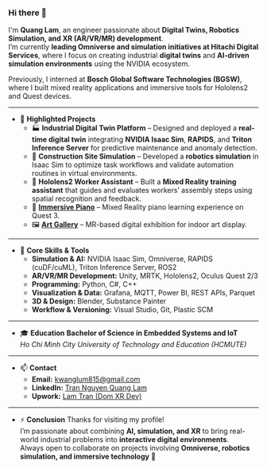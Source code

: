 ### Hi there 👋  
I'm **Quang Lam**, an engineer passionate about **Digital Twins, Robotics Simulation, and XR (AR/VR/MR) development**.  
I’m currently **leading Omniverse and simulation initiatives at Hitachi Digital Services**, where I focus on creating industrial **digital twins** and **AI-driven simulation environments** using the NVIDIA ecosystem.  

Previously, I interned at **Bosch Global Software Technologies (BGSW)**, where I built mixed reality applications and immersive tools for Hololens2 and Quest devices.  

---

- 🔭 **Highlighted Projects**
  - 🏭 **Industrial Digital Twin Platform** – Designed and deployed a **real-time digital twin** integrating **NVIDIA Isaac Sim**, **RAPIDS**, and **Triton Inference Server** for predictive maintenance and anomaly detection.  
  - 🚧 **Construction Site Simulation** – Developed a **robotics simulation** in Isaac Sim to optimize task workflows and validate automation routines in virtual environments.  
  - 🪩 **Hololens2 Worker Assistant** – Built a **Mixed Reality training assistant** that guides and evaluates workers’ assembly steps using spatial recognition and feedback.  
  - 🎹 [**Immersive Piano**](https://github.com/tranquanglam123/ImmersivePiano) – Mixed Reality piano learning experience on Quest 3.  
  - 🖼️ [**Art Gallery**](https://github.com/tranquanglam123/ArtGallery) – MR-based digital exhibition for indoor art display.  

---

- 🧠 **Core Skills & Tools**
  - **Simulation & AI:** NVIDIA Isaac Sim, Omniverse, RAPIDS (cuDF/cuML), Triton Inference Server, ROS2  
  - **AR/VR/MR Development:** Unity, MRTK, Hololens2, Oculus Quest 2/3  
  - **Programming:** Python, C#, C++  
  - **Visualization & Data:** Grafana, MQTT, Power BI, REST APIs, Parquet  
  - **3D & Design:** Blender, Substance Painter  
  - **Workflow & Versioning:** Visual Studio, Git, Plastic SCM  

---

- 🎓 **Education**
  **Bachelor of Science in Embedded Systems and IoT**  
  *Ho Chi Minh City University of Technology and Education (HCMUTE)*  

---

- 📫 **Contact**
  - **Email:** kwanglum815@gmail.com  
  - **LinkedIn:** [Tran Nguyen Quang Lam](https://www.linkedin.com/in/quang-l%C3%A2m-tr%E1%BA%A7n-nguy%E1%BB%85n-161310318/)
  - **Upwork:** [Lam Tran (Dom XR Dev)](https://www.upwork.com/freelancers/~01fd823f817cda3581)

---

- ⚡ **Conclusion**
  Thanks for visiting my profile!  
  I’m passionate about combining **AI, simulation, and XR** to bring real-world industrial problems into **interactive digital environments**.  
  Always open to collaborate on projects involving **Omniverse, robotics simulation, and immersive technology** 🚀  
